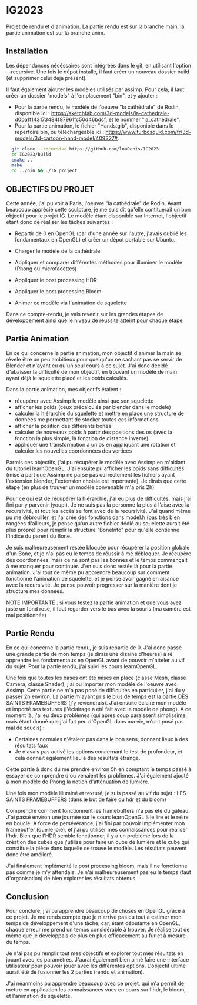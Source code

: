 
# IG2023

Projet de rendu et d'animation. La partie rendu est sur la branche main, la partie animation est sur la branche anim.




## Installation

Les dépendances nécéssaires sont intégrées dans le git, en utilisant l'option --recursive. 
Une fois le dépot installé, il faut créer un nouveau dossier build (et supprimer celui déjà présent).

Il faut également ajouter les modèles utilisés par assimp. Pour cela, il faut créer un dossier "models" à l'emplacement "bin", et y ajouter :
- Pour la partie rendu, le modèle de l'oeuvre "la cathédrale" de Rodin, disponible ici : https://sketchfab.com/3d-models/la-cathedrale-d0ba1f143173484f87961fc50d46bdcf, et le nommer "la_cathedrale".
- Pour la partie animation, le fichier "Hands.glb", disponible dans le repertoire bin, ou téléchargeable ici : https://www.turbosquid.com/fr/3d-models/3d-cartoon-hand-model/409327#.

```bash
  git clone --recursive https://github.com/louDenis/IG2023
  cd IG2023/build
  cmake ..
  make
  cd ../bin && ./IG_project 
```
    
## OBJECTIFS DU PROJET

Cette année, j'ai pu voir à Paris, l'oeuvre "la cathédrale" de Rodin. Ayant beaucoup apprécié cette sculpture, je me suis dit qu'elle contituerait un bon objectif pour le projet IG. Le modèle étant disponible sur Internet, l'objectif étant donc de réaliser les tâches suivantes : 

- Repartir de 0 en OpenGL (car d'une année sur l'autre, j'avais oublié les fondamentaux en OpenGL) et créer un dépot portable sur Ubuntu.

- Charger le modèle de la cathédrale

- Appliquer et comparer différentes méthodes pour illuminer le modèle (Phong ou microfacettes)

- Appliquer le post processing HDR

- Appliquer le post processing Bloom

- Animer ce modèle via l'animation de squelette

Dans ce compte-rendu, je vais revenir sur les grandes étapes de développement ainsi que le niveau de réussite atteint pour chaque étape

## Partie Animation


En ce qui concerne la partie animation, mon objectif d'animer la main se révèle être un peu ambitieux pour quelqu'un ne sachant pas se servir de Blender et n'ayant eu qu'un seul cours à ce sujet. J'ai donc décidé d'abaisser la difficulté de mon objectif, en trouvant un modèle de main ayant déjà le squelette placé et les poids calculés.

Dans la partie animation, mes objectifs étaient :
- récupérer avec Assimp le modèle ainsi que son squelette
- afficher les poids (ceux précalculés par blender dans le modèle)
- calculer la hiérarchie du squelette et mettre en place une structure de données me permettant de stocker toutes ces informations
- afficher la position des différents bones
- calculer de nouveaux poids à partir des positions des os (avec la fonction la plus simple, la fonction de distance inverse)
- appliquer une transformation à un os en appliquant une rotation et calculer les nouvelles coordonnées des vertices

Parmis ces objectifs, j'ai pu récupérer le modèle avec Assimp en m'aidant du tutoriel learnOpenGL. J'ai ensuite pu afficher les poids sans difficultés (mise à part que Assimp ne parse pas correctement les fichiers ayant l'extension blender, l'extension choisie est importante). Je dirais que cette étape (en plus de trouver un modèle convenable m'a pris 2h)

Pour ce qui est de récupérer la hiérarchie, j'ai eu plus de difficultés, mais j'ai fini par y parvenir (youpi). Je ne suis pas la personne la plus à l'aise avec la recursivité, et tout les accès se font avec de la recursivité. J'ai quand même pu me débrouiller, et j'ai crée des fonctions dans model.h (pas très bien rangées d'ailleurs, je pense qu'un autre fichier dédié au squelette aurait été plus propre) pour remplir la structure "BoneInfo" pour qu'elle contienne l'indice du parent du Bone.

Je suis malheureusement restée bloquée pour récupérer la position globale d'un Bone, et je n'ai pas eu le temps de réussir à me débloquer. Je récupère des coordonnées, mais ce ne sont pas les bonnes et le temps commençait à me manquer pour continuer. J'en suis donc restée là pour la partie animation. J'ai tout de même pu apprendre beaucoup sur comment fonctionne l'animation de squelette, et je pense avoir gagné en aisance avec la recursivité. Je pense pouvoir progresser sur la manière dont je structure mes données.

NOTE IMPORTANTE : si vous testez la partie animation et que vous avez juste un fond rose, il faut regarder vers le bas avec la souris (ma caméra est mal positionnée)

## Partie Rendu

En ce qui concerne la partie rendu, je suis repartie de 0. J'ai donc passé une grande partie de mon temps (je dirais une dizaine d'heures) à ré apprendre les fondamentaux en OpenGL avant de pouvoir m'atteler au vif du sujet. Pour la partie rendu, j'ai suivi les cours learnOpenGL.

Une fois que toutes les bases ont été mises en place (classe Mesh, classe Camera, classe Shader), j'ai pu importer mon modèle de l'oeuvre avec Assimp. Cette partie ne m'a pas posé de difficultés en particulier, j'ai du y passer 2h environ. La partie m'ayant pris le plus de temps est la partie DES SAINTS FRAMEBUFFERS (j'y reviendrais). J'ai ensuite éclairé mon modèle et importé ses textures (l'éclairage a été fait avec le modèle de phong). 
A ce moment là, j'ai eu deux problèmes (qui après coup paraissent simplissime, mais étant donné que j'ai fait peu d'OpenGL dans ma vie, m'ont posé pas mal de soucis) :
- Certaines normales n'étaient pas dans le bon sens, donnant lieux à des résultats faux
- Je n'avais pas activé les options concernant le test de profondeur, et cela donnait également lieu à des résultats étrange. 

Cette partie à donc du me prendre environ 5h en comptant le temps passé à essayer de comprendre d'ou venaient les problèmes. J'ai également ajouté à mon modèle de Phong la notion d'atténuation de lumière.

Une fois mon modèle illuminé et texturé, je suis passé au vif du sujet : LES SAINTS FRAMEBUFFERS (dans le but de faire du hdr et du bloom)

Comprendre comment fonctionnent les framebuffers n'a pas été du gâteau. J'ai passé environ une journée sur le cours learnOpenGL à le lire et le relire en boucle. A force de persévérance, j'ai fini par pouvoir implémenter mon framebuffer (quelle joie), et j'ai pu utiliser mes connaissances pour réaliser l'hdr. Bien que l'HDR semble fonctionner, il y a un problème lors de la création des cubes que j'utilise pour faire un cube de lumière et le cube qui constitue la pièce dans laquelle se trouve le modèle. Les résultats peuvent donc être amélioré.

J'ai finalement implémenté le post processing bloom, mais il ne fonctionne pas comme je m'y attendais. Je n'ai malheureusement pas eu le temps (faut d'organisation) de bien explorer les résultats obtenus.


## Conclusion

Pour conclure, j'ai pu apprendre beaucoup de choses en OpenGL grâce à ce projet. Je me rends compte que je n'arrive pas du tout à estimer mon temps de développement d'une tâche, car, étant débutante en OpenGL, chaque erreur me prend un temps considérable à trouver. Je réalise tout de même que je développais de plus en plus efficacement au fur et à mesure du temps. 

Je n'ai pas pu remplir tout mes objectifs et explorer tout mes résultats en jouant avec les paramètres. J'aurai également bien aimé faire une interface utilisateur pour pouvoir jouer avec les différentes options. L'objectif ultime aurait été de fusionner les 2 parties (rendu et animation).

J'ai néanmoins pu apprendre beaucoup avec ce projet, qui m'a permit de mettre en application les connaissances vues en cours sur l'hdr, le bloom, et l'animation de squelette.

